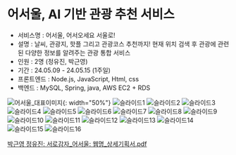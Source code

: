 # 어서울, AI 기반 관광 추천 서비스
- 서비스명 : 어서울, 어서오세요 서울로!
- 설명 : 날씨, 관광지, 핫플 그리고 관광코스 추천까지! 현재 위치 검색 후 관광에 관련된 다양한 정보를 알려주는 관광 통합 서비스
- 인원 : 2명 (정유진, 박근영)
- 기간 : 24.05.09 - 24.05.15 (1주일)
- 프론트엔드 : Node.js, JavaScript, Html, css
- 백엔드 : MySQL, Spring, java, AWS EC2 + RDS
  
![어서울_대표이미지](https://github.com/Dudumchit20/wheresMySeoul/assets/114843604/2116675f-8478-458a-9adf-6eef60fe61e5){: width="50%"}
![슬라이드1](https://github.com/Dudumchit20/wheresMySeoul/assets/114843604/d9138a00-9db0-4773-bd25-14295661e929)
![슬라이드2](https://github.com/Dudumchit20/wheresMySeoul/assets/114843604/03933f5e-c8d1-40c6-96cc-7c300c5422b6)
![슬라이드3](https://github.com/Dudumchit20/wheresMySeoul/assets/114843604/f71d6a99-ea17-49b9-97fb-a339f25d4842)
![슬라이드4](https://github.com/Dudumchit20/wheresMySeoul/assets/114843604/48be4696-b726-456e-8907-74db4aa06856)
![슬라이드5](https://github.com/Dudumchit20/wheresMySeoul/assets/114843604/293666c2-025b-4ca9-b11f-3ed94e3b9083)
![슬라이드6](https://github.com/Dudumchit20/wheresMySeoul/assets/114843604/16670bac-7ac8-4559-9d90-cbf9426d1d94)
![슬라이드7](https://github.com/Dudumchit20/wheresMySeoul/assets/114843604/250e7904-4327-4321-93d8-231ff4068a19)
![슬라이드8](https://github.com/Dudumchit20/wheresMySeoul/assets/114843604/d94fe1f7-983d-4614-9318-1041794233b6)
![슬라이드9](https://github.com/Dudumchit20/wheresMySeoul/assets/114843604/159123d7-6f94-4ba5-844f-7f88160302ca)
![슬라이드10](https://github.com/Dudumchit20/wheresMySeoul/assets/114843604/32a23b90-d212-4a88-8410-abd67b26ca47)
![슬라이드11](https://github.com/Dudumchit20/wheresMySeoul/assets/114843604/6aaa44bd-dd3d-44a8-a766-2674ec64e9a7)
![슬라이드12](https://github.com/Dudumchit20/wheresMySeoul/assets/114843604/da122ed3-0be1-496e-9c14-6d22a62808c7)
![슬라이드13](https://github.com/Dudumchit20/wheresMySeoul/assets/114843604/c150942e-7904-420d-8dbd-e7175d9f3cdf)
![슬라이드14](https://github.com/Dudumchit20/wheresMySeoul/assets/114843604/7e8c5fa9-8481-4058-b046-73beb13e8059)
![슬라이드15](https://github.com/Dudumchit20/wheresMySeoul/assets/114843604/19031332-1b5b-46c1-824e-376a85800344)
![슬라이드16](https://github.com/Dudumchit20/wheresMySeoul/assets/114843604/40998345-6188-4eee-a150-46439d88cd29)

[박근영 정유진: 서로감자_어서울: 웹명_상세기획서.pdf](https://github.com/Dudumchit20/wheresMySeoul/files/15330257/_._.pdf)
